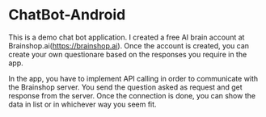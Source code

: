 # ChatBot-Android

This is a demo chat bot application. I created a free AI brain account at Brainshop.ai(https://brainshop.ai). 
Once the account is created, you can create your own questionare based on the responses you require in the app.

In the app, you have to implement API calling in order to communicate with the Brainshop server. You send the question asked as request and get response from the server.
Once the connection is done, you can show the data in list or in whichever way you seem fit.
